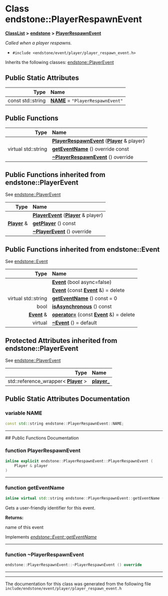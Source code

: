 

# Class endstone::PlayerRespawnEvent



[**ClassList**](annotated.md) **>** [**endstone**](namespaceendstone.md) **>** [**PlayerRespawnEvent**](classendstone_1_1PlayerRespawnEvent.md)



_Called when a player respawns._ 

* `#include <endstone/event/player/player_respawn_event.h>`



Inherits the following classes: [endstone::PlayerEvent](classendstone_1_1PlayerEvent.md)
































## Public Static Attributes

| Type | Name |
| ---: | :--- |
|  const std::string | [**NAME**](#variable-name)   = `"PlayerRespawnEvent"`<br> |










































## Public Functions

| Type | Name |
| ---: | :--- |
|   | [**PlayerRespawnEvent**](#function-playerrespawnevent) ([**Player**](classendstone_1_1Player.md) & player) <br> |
| virtual std::string | [**getEventName**](#function-geteventname) () override const<br> |
|   | [**~PlayerRespawnEvent**](#function-playerrespawnevent) () override<br> |


## Public Functions inherited from endstone::PlayerEvent

See [endstone::PlayerEvent](classendstone_1_1PlayerEvent.md)

| Type | Name |
| ---: | :--- |
|   | [**PlayerEvent**](classendstone_1_1PlayerEvent.md#function-playerevent) ([**Player**](classendstone_1_1Player.md) & player) <br> |
|  [**Player**](classendstone_1_1Player.md) & | [**getPlayer**](classendstone_1_1PlayerEvent.md#function-getplayer) () const<br> |
|   | [**~PlayerEvent**](classendstone_1_1PlayerEvent.md#function-playerevent) () override<br> |


## Public Functions inherited from endstone::Event

See [endstone::Event](classendstone_1_1Event.md)

| Type | Name |
| ---: | :--- |
|   | [**Event**](classendstone_1_1Event.md#function-event-12) (bool async=false) <br> |
|   | [**Event**](classendstone_1_1Event.md#function-event-22) (const [**Event**](classendstone_1_1Event.md) &) = delete<br> |
| virtual std::string | [**getEventName**](classendstone_1_1Event.md#function-geteventname) () const = 0<br> |
|  bool | [**isAsynchronous**](classendstone_1_1Event.md#function-isasynchronous) () const<br> |
|  [**Event**](classendstone_1_1Event.md) & | [**operator=**](classendstone_1_1Event.md#function-operator) (const [**Event**](classendstone_1_1Event.md) &) = delete<br> |
| virtual  | [**~Event**](classendstone_1_1Event.md#function-event) () = default<br> |






















## Protected Attributes inherited from endstone::PlayerEvent

See [endstone::PlayerEvent](classendstone_1_1PlayerEvent.md)

| Type | Name |
| ---: | :--- |
|  std::reference\_wrapper&lt; [**Player**](classendstone_1_1Player.md) &gt; | [**player\_**](classendstone_1_1PlayerEvent.md#variable-player_)  <br> |


























































## Public Static Attributes Documentation




### variable NAME 

```C++
const std::string endstone::PlayerRespawnEvent::NAME;
```




<hr>
## Public Functions Documentation




### function PlayerRespawnEvent 

```C++
inline explicit endstone::PlayerRespawnEvent::PlayerRespawnEvent (
    Player & player
) 
```




<hr>



### function getEventName 

```C++
inline virtual std::string endstone::PlayerRespawnEvent::getEventName () override const
```



Gets a user-friendly identifier for this event.




**Returns:**

name of this event 





        
Implements [*endstone::Event::getEventName*](classendstone_1_1Event.md#function-geteventname)


<hr>



### function ~PlayerRespawnEvent 

```C++
endstone::PlayerRespawnEvent::~PlayerRespawnEvent () override
```




<hr>

------------------------------
The documentation for this class was generated from the following file `include/endstone/event/player/player_respawn_event.h`


